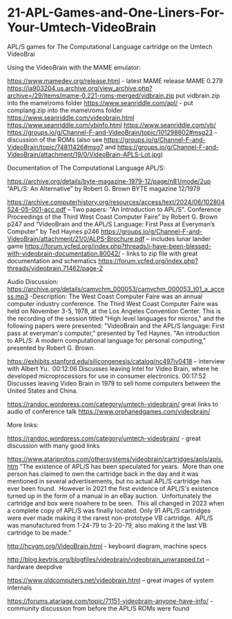# 21-APL-Games-and-One-Liners-For-Your-Umtech-VideoBrain
APL/S games for The Computational Language cartridge on the Umtech VideoBrai


Using the VideoBrain with the MAME emulator:

https://www.mamedev.org/release.html  - latest MAME release MAME 0.279  
https://ia903204.us.archive.org/view_archive.php?archive=/29/items/mame-0.221-roms-merged/vidbrain.zip   put vidbrain.zip into the mame\roms folder
https://www.seanriddle.com/apl/  - put complang.zip into the mame\roms folder
https://www.seanriddle.com/videobrain.html
https://www.seanriddle.com/vbinfo.html
https://www.seanriddle.com/vb/
https://groups.io/g/Channel-F-and-VideoBrain/topic/101298602#msg23  - discussion of the ROMs
(also see https://groups.io/g/Channel-F-and-VideoBrain/topic/74811426#msg7 and https://groups.io/g/Channel-F-and-VideoBrain/attachment/19/0/VideoBrain-APLS-Lot.jpg)



Documentation of The Computational Language APL/S:

https://archive.org/details/byte-magazine-1979-12/page/n81/mode/2up “APL/S: An Alternative” by Robert G. Brown BYTE magazine 12/1979

https://archive.computerhistory.org/resources/access/text/2024/06/102804524-05-001-acc.pdf – Two papers: "An Introduction to APL/S". Conference Proceedings of the Third West Coast Computer Faire” by Robert G. Brown  p247 and “VideoBrain and the APL/S Language: First Pass at Everyman’s Computer” by Ted Haynes p246
https://groups.io/g/Channel-F-and-VideoBrain/attachment/21/0/ALPS-Brochure.pdf – includes lunar lander game
https://forum.vcfed.org/index.php?threads/i-have-been-blessed-with-videobrain-documentation.80042/ - links to zip file with great documentation and schematics
https://forum.vcfed.org/index.php?threads/videobrain.71462/page-2



Audio Discussion:
https://archive.org/details/camvchm_000053/camvchm_000053_t01_a_access.mp3 -Description: The West Coast Computer Faire was an annual computer industry conference. The Third West Coast Computer Faire was held on November 3-5, 1978, at the Los Angeles Convention Center. This is the recording of the session titled "High level languages for micros," and the following papers were presented: "VideoBrain and the APL/S language: First pass at everyman's computer," presented by Ted Haynes. "An introduction to APL/S: A modern computational language for personal computing," presented by Robert G. Brown. 

https://exhibits.stanford.edu/silicongenesis/catalog/nc497jv0418 – interview with Albert Yu.  00:12:06 Discusses leaving Intel for Video Brain, where he developed microprocessors for use in consumer electronics. 00:17:52 Discusses leaving Video Brain in 1979 to sell home computers between the United States and China. 

https://randoc.wordpress.com/category/umtech-videobrain/  great links to audio of conference talk 
https://www.orphanedgames.com/videobrain/

More links:

https://randoc.wordpress.com/category/umtech-videobrain/ - great discussion with many good links

https://www.atariprotos.com/othersystems/videobrain/cartridges/apls/apls.htm
 “The existence of APL/S has been speculated for years.  More than one person has claimed to own the cartridge back in the day and it was mentioned in several advertisements, but no actual APL/S cartridge has ever been found.  However in 2021 the first evidence of APL/S's existence turned up in the form of a manual in an eBay auction.  Unfortunately the cartridge and box were nowhere to be seen.  This all changed in 2023 when a complete copy of APL/S was finally located.
Only 91 APL/S cartridges were ever made making it the rarest non-prototype VB cartridge.  APL/S was manufactured from 1-24-79 to 3-20-79, also making it the last VB cartridge to be made.”

http://hcvgm.org/VideoBrain.html  - keyboard diagram, machine specs

http://blog.kevtris.org/blogfiles/videobrain/videobrain_unwrapped.txt – hardware deepdive

https://www.oldcomputers.net/videobrain.html – great images of system internals

https://forums.atariage.com/topic/71151-videobrain-anyone-have-info/ - community discussion from before the APL/S ROMs were found



